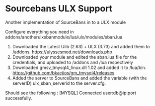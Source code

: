 # Sourcebans ULX Support
Another implementation of SourceBans in to a ULX module


Configure everything you need in addons/anotherulxsbanmodule/lua/ulx/modules/sban.lua


1) Downloaded the Latest Ulib (2.63) + ULX (3.73) and added them to /addons. https://ulyssesmod.net/downloads.php
2) Downloaded your module and edited the sban.lua file for the credentials, and uploaded to /addons and /lua respectively
3) Downloaded gmsv_tmysql4_linux.dll 1.02 and added it to /lua/bin. https://github.com/bkacjios/gm_tmysql4/releases
4) Added the server to SourceBans and added the variable (with the serverID) ulx_sban_serverid to the server.cfg.

Should see the following :   [MYSQL] Connected user:db@ip:port successfully.
